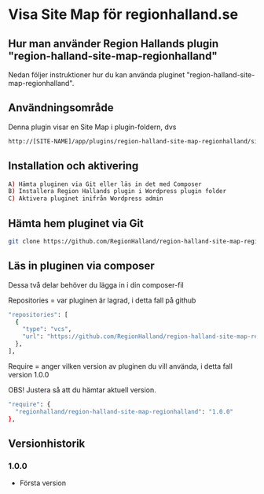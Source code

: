 # Visa Site Map för regionhalland.se

## Hur man använder Region Hallands plugin "region-halland-site-map-regionhalland"

Nedan följer instruktioner hur du kan använda pluginet "region-halland-site-map-regionhalland".


## Användningsområde

Denna plugin visar en Site Map i plugin-foldern, dvs
```sh
http://[SITE-NAME]/app/plugins/region-halland-site-map-regionhalland/site-map/site-map.php
```


## Installation och aktivering

```sh
A) Hämta pluginen via Git eller läs in det med Composer
B) Installera Region Hallands plugin i Wordpress plugin folder
C) Aktivera pluginet inifrån Wordpress admin
```


## Hämta hem pluginet via Git

```sh
git clone https://github.com/RegionHalland/region-halland-site-map-regionhalland.git
```


## Läs in pluginen via composer

Dessa två delar behöver du lägga in i din composer-fil

Repositories = var pluginen är lagrad, i detta fall på github

```sh
"repositories": [
  {
    "type": "vcs",
    "url": "https://github.com/RegionHalland/region-halland-site-map-regionhalland.git"
  },
],
```
Require = anger vilken version av pluginen du vill använda, i detta fall version 1.0.0

OBS! Justera så att du hämtar aktuell version.

```sh
"require": {
  "regionhalland/region-halland-site-map-regionhalland": "1.0.0"
},
```


## Versionhistorik

### 1.0.0
- Första version
